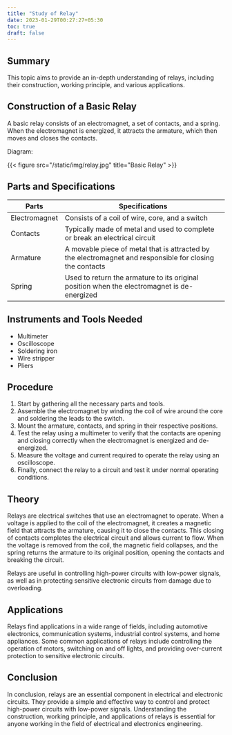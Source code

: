 ```yaml
---
title: "Study of Relay"
date: 2023-01-29T00:27:27+05:30
toc: true
draft: false
---
```


## Summary
This topic aims to provide an in-depth understanding of relays, including their construction, working principle, and various applications.

## Construction of a Basic Relay

A basic relay consists of an electromagnet, a set of contacts, and a spring. When the electromagnet is energized, it attracts the armature, which then moves and closes the contacts. 

Diagram:

{{< figure src="/static/img/relay.jpg" title="Basic Relay" >}}

## Parts and Specifications 

| Parts | Specifications |
|-------|----------------|
| Electromagnet | Consists of a coil of wire, core, and a switch |
| Contacts | Typically made of metal and used to complete or break an electrical circuit |
| Armature | A movable piece of metal that is attracted by the electromagnet and responsible for closing the contacts |
| Spring | Used to return the armature to its original position when the electromagnet is de-energized |

## Instruments and Tools Needed
- Multimeter
- Oscilloscope
- Soldering iron
- Wire stripper
- Pliers

## Procedure

1. Start by gathering all the necessary parts and tools.
2. Assemble the electromagnet by winding the coil of wire around the core and soldering the leads to the switch.
3. Mount the armature, contacts, and spring in their respective positions.
4. Test the relay using a multimeter to verify that the contacts are opening and closing correctly when the electromagnet is energized and de-energized.
5. Measure the voltage and current required to operate the relay using an oscilloscope.
6. Finally, connect the relay to a circuit and test it under normal operating conditions.

## Theory

Relays are electrical switches that use an electromagnet to operate. When a voltage is applied to the coil of the electromagnet, it creates a magnetic field that attracts the armature, causing it to close the contacts. This closing of contacts completes the electrical circuit and allows current to flow. When the voltage is removed from the coil, the magnetic field collapses, and the spring returns the armature to its original position, opening the contacts and breaking the circuit. 

Relays are useful in controlling high-power circuits with low-power signals, as well as in protecting sensitive electronic circuits from damage due to overloading.

## Applications

Relays find applications in a wide range of fields, including automotive electronics, communication systems, industrial control systems, and home appliances. Some common applications of relays include controlling the operation of motors, switching on and off lights, and providing over-current protection to sensitive electronic circuits.

## Conclusion

In conclusion, relays are an essential component in electrical and electronic circuits. They provide a simple and effective way to control and protect high-power circuits with low-power signals. Understanding the construction, working principle, and applications of relays is essential for anyone working in the field of electrical and electronics engineering.
